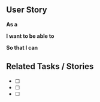 ## User Story
**As a**
<!-- Who is the persona of this story? -->

**I want to be able to**
<!-- What is the outcome or goal of this story? -->

**So that I can**
<!-- Why this story? What is the motivation behind? -->

## Related Tasks / Stories
<!-- List of related issues, stories, blocker, dependencies, ... -->
- [ ]
- [ ]
- [ ]